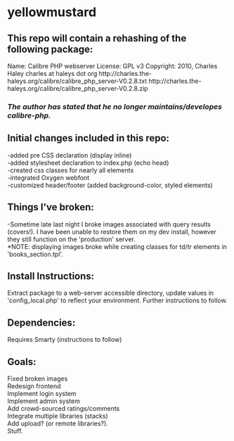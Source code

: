 <h1>yellowmustard</h1>


<h2>This repo will contain a rehashing of the following package:</h2>

<p>
Name:  	 Calibre PHP webserver
License:	 GPL v3
Copyright:	 2010, Charles Haley  charles at haleys dot org
http://charles.the-haleys.org/calibre/calibre_php_server-V0.2.8.txt
http://charles.the-haleys.org/calibre/calibre_php_server-V0.2.8.zip
</p>

<h3><i>The author has stated that he no longer maintains/developes calibre-php.</i></h3>

<h2>
Initial changes included in this repo:
</h2>
-added pre CSS declaration (display inline)<br>
-added stylesheet declaration to index.php (echo head)<br>
-created css classes for nearly all elements<br>
-integrated Oxygen webfont<br>
-customized header/footer (added background-color, styled elements)<br>

<h2>
Things I've broken:
</h2>
<p>
-Sometime late last night I broke images associated with query results (covers!).
I have been unable to restore them on my dev install, however they still function on the 'production' server.
<br>*NOTE: displaying images broke while creating classes for td/tr elements in 'books_section.tpl'.
</p>
<h2>
Install Instructions: 
</h2>
<p>Extract package to a web-server accessible directory, update values in 'config_local.php' to reflect your environment.
Further instructions to follow.</p>
<h2>
Dependencies: 
</h2>
<p>Requires Smarty (instructions to follow)</p>
<h2>
Goals:
</h2>
Fixed broken images<br>
Redesign frontend<br>
Implement login system<br>
Implement admin system<br>
Add crowd-sourced ratings/comments<br>
Integrate multiple libraries (stacks)<br>
Add upload? (or remote libraries?).<br>
Stuff.<br>

